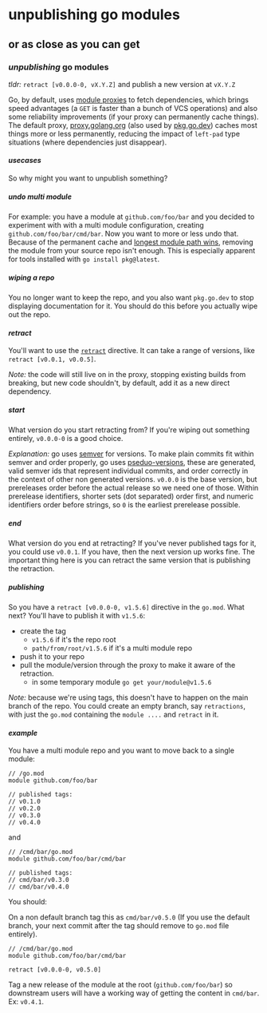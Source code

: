 # unpublishing go modules

## or as close as you can get

### _unpublishing_ go modules

_tldr:_ `retract [v0.0.0-0, vX.Y.Z]` and publish a new version at `vX.Y.Z`

Go, by default, uses [module proxies](https://go.dev/ref/mod#module-proxy) to fetch dependencies,
which brings speed advantages (a `GET` is faster than a bunch of VCS operations)
and also some reliability improvements (if your proxy can permanently cache things).
The default proxy, [proxy.golang.org](https://proxy.golang.org/)
(also used by [pkg.go.dev](https://pkg.go.dev/))
caches most things more or less permanently,
reducing the impact of `left-pad` type situations (where dependencies just disappear).

#### _usecases_

So why might you want to unpublish something?

##### _undo_ multi module

For example: you have a module at `github.com/foo/bar`
and you decided to experiment with with a multi module configuration,
creating `github.com/foo/bar/cmd/bar`.
Now you want to more or less undo that.
Because of the permanent cache and [longest module path wins](https://go.dev/ref/mod#resolve-pkg-mod),
removing the module from your source repo isn't enough.
This is especially apparent for tools installed with `go install pkg@latest`.

##### _wiping_ a repo

You no longer want to keep the repo,
and you also want `pkg.go.dev` to stop displaying documentation for it.
You should do this before you actually wipe out the repo.

#### _retract_

You'll want to use the [`retract`](https://go.dev/ref/mod#go-mod-file-retract) directive.
It can take a range of versions, like `retract [v0.0.1, v0.0.5]`.

_Note:_ the code will still live on in the proxy,
stopping existing builds from breaking,
but new code shouldn't, by default, add it as a new direct dependency.

##### _start_

What version do you start retracting from?
If you're wiping out something entirely, `v0.0.0-0` is a good choice.

_Explanation:_ go uses [semver](https://semver.org/) for versions.
To make plain commits fit within semver and order properly,
go uses [pseduo-versions](https://go.dev/ref/mod#pseudo-versions),
these are generated, valid semver ids that represent individual commits,
and order correctly in the context of other non generated versions.
`v0.0.0` is the base version,
but prereleases order before the actual release so we need one of those.
Within prerelease identifiers,
shorter sets (dot separated) order first,
and numeric identifiers order before strings, so `0` is the earliest prerelease possible.

##### _end_

What version do you end at retracting?
If you've never published tags for it, you could use `v0.0.1`.
If you have, then the next version up works fine.
The important thing here is you can retract the same version that is publishing the retraction.

##### _publishing_

So you have a `retract [v0.0.0-0, v1.5.6]` directive in the `go.mod`.
What next?
You'll have to publish it with `v1.5.6`:

- create the tag
  - `v1.5.6` if it's the repo root
  - `path/from/root/v1.5.6` if it's a multi module repo
- push it to your repo
- pull the module/version through the proxy to make it aware of the retraction.
  - in some temporary module `go get your/module@v1.5.6`

_Note:_ because we're using tags,
this doesn't have to happen on the main branch of the repo.
You could create an empty branch, say `retractions`,
with just the `go.mod` containing the `module ....` and `retract` in it.

#### _example_

You have a multi module repo and you want to move back to a single module:

```gomod
// /go.mod
module github.com/foo/bar

// published tags:
// v0.1.0
// v0.2.0
// v0.3.0
// v0.4.0
```

and

```gomod
// /cmd/bar/go.mod
module github.com/foo/bar/cmd/bar

// published tags:
// cmd/bar/v0.3.0
// cmd/bar/v0.4.0
```

You should:

On a non default branch tag this as `cmd/bar/v0.5.0`
(If you use the default branch,
your next commit after the tag should remove to `go.mod` file entirely).

```gomod
// /cmd/bar/go.mod
module github.com/foo/bar/cmd/bar

retract [v0.0.0-0, v0.5.0]
```

Tag a new release of the module at the root (`github.com/foo/bar`)
so downstream users will have a working way of getting the content in `cmd/bar`.
Ex: `v0.4.1`.
